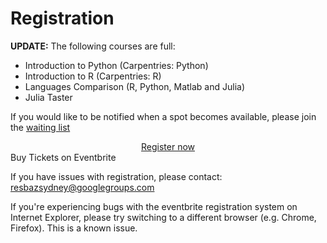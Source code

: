 # Registration
      
**UPDATE:** The following courses are full:

- Introduction to Python (Carpentries: Python)
- Introduction to R (Carpentries: R)
- Languages Comparison (R, Python, Matlab and Julia)
- Julia Taster

If you would like to be notified when a spot becomes available, please join the <a href="https://forms.gle/As36JSBTiiocHm8z9" target="_top">waiting list</a>

<!-- Noscript content for added SEO -->
<noscript>
  <a href="https://resbazsyd2019.eventbrite.com.au" rel="noopener noreferrer" target="_blank">
</noscript>
<!-- You can customize this button any way you like -->
<center>
  <paper-button id="eventbrite-widget-modal-trigger-61012068740" type="button" raised>Register now</paper-button></center>
<noscript></a>Buy Tickets on Eventbrite</noscript>
<script src="https://www.eventbrite.com.au/static/widgets/eb_widgets.js"></script>
<script type="text/javascript">
    var exampleCallback = function() {
        console.log('Order complete!');
    };

    window.EBWidgets.createWidget({
        widgetType: 'checkout',
        eventId: '61012068740',
        modal: true,
        modalTriggerElementId: 'eventbrite-widget-modal-trigger-61012068740',
        onOrderComplete: exampleCallback
    });
</script>

If you have issues with registration, please contact: <a href="mailto:resbazsydney@googlegroups.com" target="_top">resbazsydney@googlegroups.com</a>

If you're experiencing bugs with the eventbrite registration system on Internet Explorer, please try switching to a different browser (e.g. Chrome, Firefox). This is a known issue.